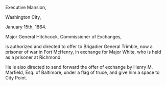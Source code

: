 Executive Mansion,

Washington City,

January 15th, 1864.

Major General Hitchcock, Commissioner of Exchanges,

is authorized and directed to offer to Brigadier General Trimble, now a prisoner of war in Fort McHenry, in exchange for Major White, who is held as a prisoner at Richmond.

He is also directed to send forward the offer of exchange by Henry M. Marfield, Esq. of Baltimore, under a flag of truce, and give him a space to City Point.